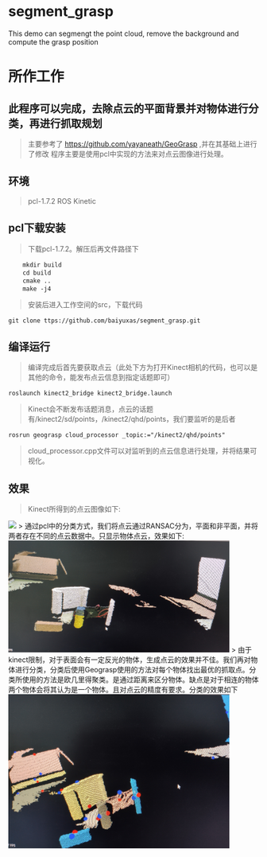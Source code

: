 # segment_grasp
This demo can segmengt the point cloud, remove the background and compute the grasp position
# 所作工作
## 此程序可以完成，去除点云的平面背景并对物体进行分类，再进行抓取规划
> 主要参考了 https://github.com/yayaneath/GeoGrasp ,并在其基础上进行了修改
> 程序主要是使用pcl中实现的方法来对点云图像进行处理。
## 环境
> pcl-1.7.2
> ROS Kinetic
## pcl下载安装
> 下载pcl-1.7.2。解压后再文件路径下
```
    mkdir build
    cd build 
    cmake ..
    make -j4  
```
> 安装后进入工作空间的src，下载代码 
```
git clone ttps://github.com/baiyuxas/segment_grasp.git
```
## 编译运行
> 编译完成后首先要获取点云（此处下方为打开Kinect相机的代码，也可以是其他的命令，能发布点云信息到指定话题即可）

```
roslaunch kinect2_bridge kinect2_bridge.launch
```
> Kinect会不断发布话题消息，点云的话题有/kinect2/sd/points，/kinect2/qhd/points，我们要监听的是后者
```
rosrun geograsp cloud_processor _topic:="/kinect2/qhd/points"
```
> cloud_processor.cpp文件可以对监听到的点云信息进行处理，并将结果可视化。
## 效果
> Kinect所得到的点云图像如下:
<img src="/1.jpg" width="445"> 
> 通过pcl中的分类方式，我们将点云通过RANSAC分为，平面和非平面，并将两者存在不同的点云数据中。只显示物体点云，效果如下:
<img src="/2.jpg" width="445">
> 由于kinect限制，对于表面会有一定反光的物体，生成点云的效果并不佳。我们再对物体进行分类，分类后使用Geograsp使用的方法对每个物体找出最优的抓取点。分类所使用的方法是欧几里得聚类。是通过距离来区分物体。缺点是对于相连的物体两个物体会将其认为是一个物体。且对点云的精度有要求。分类的效果如下
<img src="/3.jpg" width="445">

